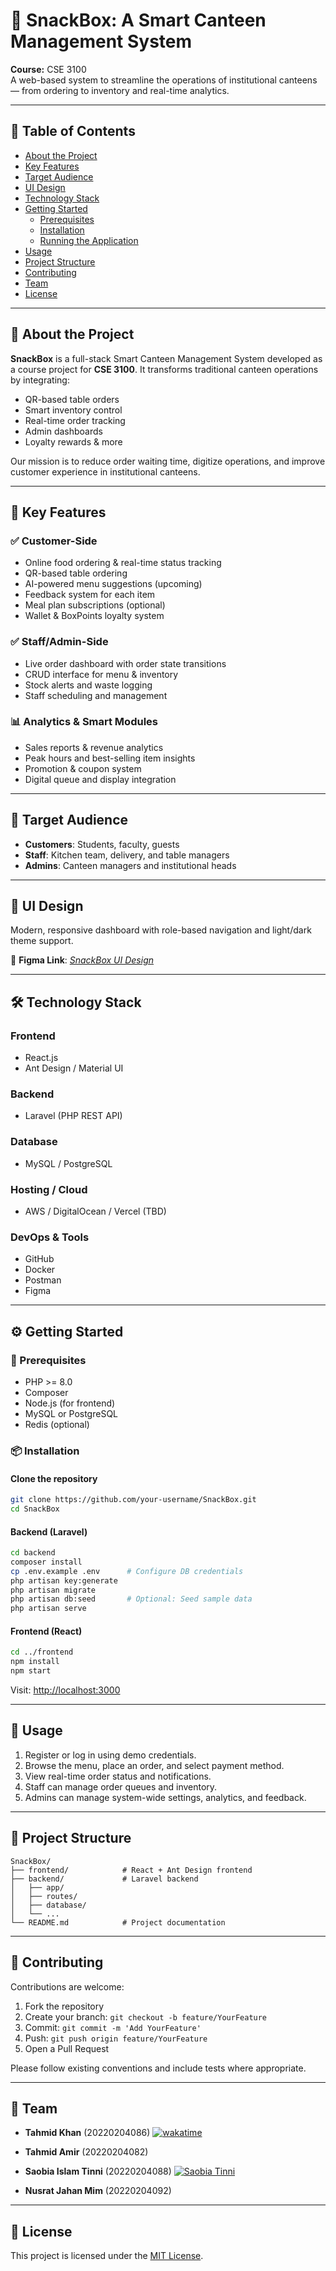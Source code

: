 
# 🍱 SnackBox: A Smart Canteen Management System

**Course:** CSE 3100  
A web-based system to streamline the operations of institutional canteens — from ordering to inventory and real-time analytics.

---

## 📖 Table of Contents

- [About the Project](#about-the-project)
- [Key Features](#key-features)
- [Target Audience](#target-audience)
- [UI Design](#ui-design)
- [Technology Stack](#technology-stack)
- [Getting Started](#getting-started)
  - [Prerequisites](#prerequisites)
  - [Installation](#installation)
  - [Running the Application](#running-the-application)
- [Usage](#usage)
- [Project Structure](#project-structure)
- [Contributing](#contributing)
- [Team](#team)
- [License](#license)

---

## 📌 About the Project

**SnackBox** is a full-stack Smart Canteen Management System developed as a course project for **CSE 3100**. It transforms traditional canteen operations by integrating:

- QR-based table orders  
- Smart inventory control  
- Real-time order tracking  
- Admin dashboards  
- Loyalty rewards & more

Our mission is to reduce order waiting time, digitize operations, and improve customer experience in institutional canteens.

---

## 🚀 Key Features

### ✅ Customer-Side
- Online food ordering & real-time status tracking
- QR-based table ordering
- AI-powered menu suggestions (upcoming)
- Feedback system for each item
- Meal plan subscriptions (optional)
- Wallet & BoxPoints loyalty system

### ✅ Staff/Admin-Side
- Live order dashboard with order state transitions
- CRUD interface for menu & inventory
- Stock alerts and waste logging
- Staff scheduling and management

### 📊 Analytics & Smart Modules
- Sales reports & revenue analytics
- Peak hours and best-selling item insights
- Promotion & coupon system
- Digital queue and display integration

---

## 🎯 Target Audience

- **Customers**: Students, faculty, guests
- **Staff**: Kitchen team, delivery, and table managers
- **Admins**: Canteen managers and institutional heads

---

## 🎨 UI Design

Modern, responsive dashboard with role-based navigation and light/dark theme support.

🔗 **Figma Link**: _[SnackBox UI Design](https://www.figma.com/community/file/1531246323983921162)_

---

## 🛠️ Technology Stack

### Frontend
- React.js
- Ant Design / Material UI

### Backend
- Laravel (PHP REST API)

### Database
- MySQL / PostgreSQL

### Hosting / Cloud
- AWS / DigitalOcean / Vercel (TBD)

### DevOps & Tools
- GitHub
- Docker
- Postman
- Figma

---

## ⚙️ Getting Started

### 🔧 Prerequisites

- PHP >= 8.0
- Composer
- Node.js (for frontend)
- MySQL or PostgreSQL
- Redis (optional)

### 📦 Installation

#### Clone the repository

```bash
git clone https://github.com/your-username/SnackBox.git
cd SnackBox
```

#### Backend (Laravel)

```bash
cd backend
composer install
cp .env.example .env      # Configure DB credentials
php artisan key:generate
php artisan migrate
php artisan db:seed       # Optional: Seed sample data
php artisan serve
```

#### Frontend (React)

```bash
cd ../frontend
npm install
npm start
```

Visit: [http://localhost:3000](http://localhost:3000)

---

## 🧪 Usage

1. Register or log in using demo credentials.
2. Browse the menu, place an order, and select payment method.
3. View real-time order status and notifications.
4. Staff can manage order queues and inventory.
5. Admins can manage system-wide settings, analytics, and feedback.

---

## 📁 Project Structure

```
SnackBox/
├── frontend/            # React + Ant Design frontend
├── backend/             # Laravel backend
│   ├── app/
│   ├── routes/
│   ├── database/
│   └── ...
└── README.md            # Project documentation
```

---

## 🤝 Contributing

Contributions are welcome:

1. Fork the repository
2. Create your branch: `git checkout -b feature/YourFeature`
3. Commit: `git commit -m 'Add YourFeature'`
4. Push: `git push origin feature/YourFeature`
5. Open a Pull Request

Please follow existing conventions and include tests where appropriate.

---

## 👥 Team

- **Tahmid Khan** (20220204086)
<a href="https://wakatime.com/badge/user/894dfb31-0f9f-49e6-8d27-968cdd668e2d/project/3ea3fcd1-eacd-40ab-b7f7-2f7f2bb7ce55"><img src="https://wakatime.com/badge/user/894dfb31-0f9f-49e6-8d27-968cdd668e2d/project/3ea3fcd1-eacd-40ab-b7f7-2f7f2bb7ce55.svg" alt="wakatime"></a>

- **Tahmid Amir** (20220204082)
- **Saobia Islam Tinni** (20220204088)
[![Saobia Tinni](https://wakatime.com/badge/user/7f0860ba-774e-43d9-8390-34249079bba4/project/b0e6b1b7-ce1d-407c-8cd9-4264edccfc26.svg)](https://wakatime.com/badge/user/7f0860ba-774e-43d9-8390-34249079bba4/project/b0e6b1b7-ce1d-407c-8cd9-4264edccfc26)
- **Nusrat Jahan Mim** (20220204092)

---

## 📄 License

This project is licensed under the [MIT License](LICENSE).

